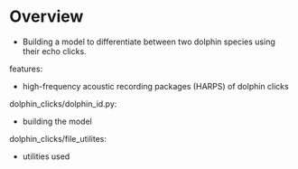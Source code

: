 # Overview
 - Building a model to differentiate between two dolphin species using their echo clicks.

features:
 - high-frequency acoustic recording packages (HARPS) of dolphin clicks
 
dolphin_clicks/dolphin_id.py:
 - building the model
 
dolphin_clicks/file_utilites:
 - utilities used
